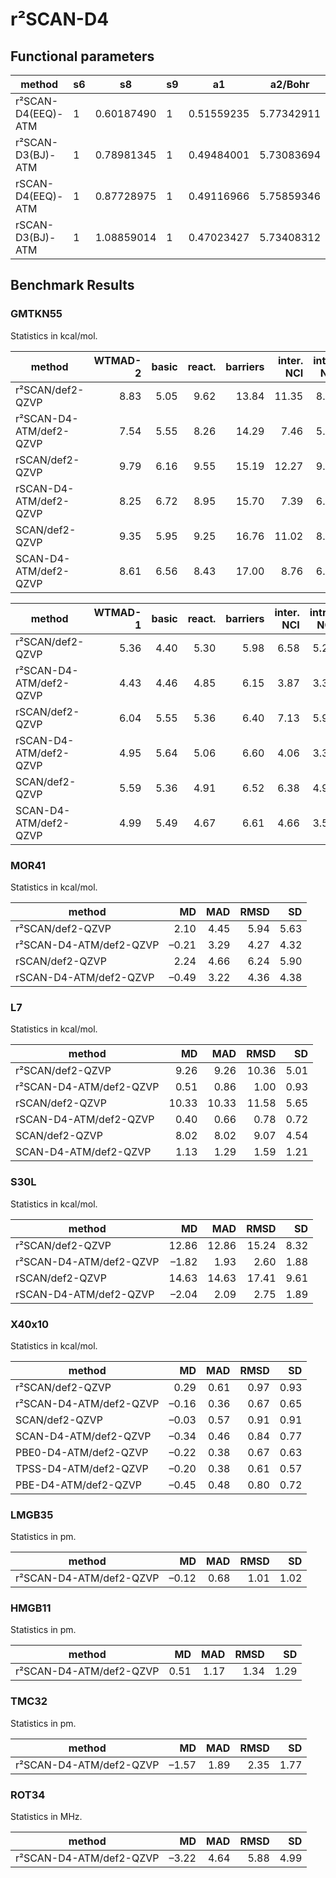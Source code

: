 # r²SCAN-D4


## Functional parameters

| method | s6 | s8 | s9 | a1 | a2/Bohr |
| --- | --- | --- | --- | --- | --- |
| r²SCAN-D4(EEQ)-ATM | 1 | 0.60187490 | 1 | 0.51559235 | 5.77342911 |
| r²SCAN-D3(BJ)-ATM | 1 | 0.78981345 | 1 | 0.49484001 | 5.73083694 |
| rSCAN-D4(EEQ)-ATM | 1 | 0.87728975 | 1 | 0.49116966 | 5.75859346 |
| rSCAN-D3(BJ)-ATM | 1 | 1.08859014 | 1 | 0.47023427 | 5.73408312 |


## Benchmark Results

### GMTKN55

Statistics in kcal/mol.

| method | WTMAD-2 | basic | react. | barriers | inter. NCI | intra. NCI | NCI |
| --- | ---:| ---:| ---:| ---:| ---:| ---:| ---:|
| r²SCAN/def2-QZVP | 8.83 | 5.05 | 9.62 | 13.84 | 11.35 | 8.36 | 9.89
| r²SCAN-D4-ATM/def2-QZVP | 7.54 | 5.55 | 8.26 | 14.29 | 7.46 | 5.74 | 6.62
| rSCAN/def2-QZVP | 9.79 | 6.16 | 9.55 | 15.19 | 12.27 | 9.69 | 11.01 |
| rSCAN-D4-ATM/def2-QZVP | 8.25 | 6.72 | 8.95 | 15.70 | 7.39 | 6.09 | 6.75 |
| SCAN/def2-QZVP | 9.35 | 5.95 | 9.25 | 16.76 | 11.02 | 8.27 | 9.68 |
| SCAN-D4-ATM/def2-QZVP | 8.61 | 6.56 | 8.43 | 17.00 | 8.76 | 6.37 | 7.59 |

| method | WTMAD-1 | basic | react. | barriers | inter. NCI | intra. NCI | NCI |
| --- | ---:| ---:| ---:| ---:| ---:| ---:| ---:|
| r²SCAN/def2-QZVP | 5.36 | 4.40 | 5.30 | 5.98 | 6.58 | 5.25 | 6.01
| r²SCAN-D4-ATM/def2-QZVP | 4.43 | 4.46 | 4.85 | 6.15 | 3.87 | 3.33 | 3.64
| rSCAN/def2-QZVP | 6.04 | 5.55 | 5.36 | 6.40 | 7.13 | 5.99 | 6.64 |
| rSCAN-D4-ATM/def2-QZVP | 4.95 | 5.64 | 5.06 | 6.60 | 4.06 | 3.37 | 3.76 |
| SCAN/def2-QZVP | 5.59 | 5.36 | 4.91 | 6.52 | 6.38 | 4.94 | 5.76 |
| SCAN-D4-ATM/def2-QZVP | 4.99 | 5.49 | 4.67 | 6.61 | 4.66 | 3.52 | 4.17 |


### MOR41

Statistics in kcal/mol.

| method | MD | MAD | RMSD | SD |
| --- | ---:| ---:| ---:| ---:|
| r²SCAN/def2-QZVP | 2.10 | 4.45 | 5.94 | 5.63 |
| r²SCAN-D4-ATM/def2-QZVP | –0.21 | 3.29 | 4.27 | 4.32 |
| rSCAN/def2-QZVP | 2.24 | 4.66 | 6.24 | 5.90 |
| rSCAN-D4-ATM/def2-QZVP | –0.49 | 3.22 | 4.36 | 4.38 |

### L7

Statistics in kcal/mol.

| method | MD | MAD | RMSD | SD |
| --- | ---:| ---:| ---:| ---:|
| r²SCAN/def2-QZVP | 9.26 | 9.26 | 10.36 | 5.01 |
| r²SCAN-D4-ATM/def2-QZVP | 0.51 | 0.86 | 1.00 | 0.93 |
| rSCAN/def2-QZVP | 10.33 | 10.33 | 11.58 | 5.65 |
| rSCAN-D4-ATM/def2-QZVP | 0.40 | 0.66 | 0.78 | 0.72 |
| SCAN/def2-QZVP | 8.02 | 8.02 | 9.07 | 4.54 |
| SCAN-D4-ATM/def2-QZVP | 1.13 | 1.29 | 1.59 | 1.21 |

### S30L

Statistics in kcal/mol.

| method | MD | MAD | RMSD | SD |
| --- | ---:| ---:| ---:| ---:|
| r²SCAN/def2-QZVP | 12.86 | 12.86 | 15.24 | 8.32 |
| r²SCAN-D4-ATM/def2-QZVP | –1.82 | 1.93 | 2.60 | 1.88 |
| rSCAN/def2-QZVP | 14.63 | 14.63 | 17.41 | 9.61 |
| rSCAN-D4-ATM/def2-QZVP | –2.04 | 2.09 | 2.75 | 1.89 |

### X40x10

Statistics in kcal/mol.

| method | MD | MAD | RMSD | SD |
| --- | ---:| ---:| ---:| ---:|
| r²SCAN/def2-QZVP | 0.29 | 0.61 | 0.97 | 0.93 |
| r²SCAN-D4-ATM/def2-QZVP | –0.16 | 0.36 | 0.67 | 0.65 |
| SCAN/def2-QZVP | –0.03 | 0.57 | 0.91 | 0.91 |
| SCAN-D4-ATM/def2-QZVP | –0.34 | 0.46 | 0.84 | 0.77 |
| PBE0-D4-ATM/def2-QZVP | –0.22 | 0.38 | 0.67 | 0.63 |
| TPSS-D4-ATM/def2-QZVP | –0.20 | 0.38 | 0.61 | 0.57 |
| PBE-D4-ATM/def2-QZVP | –0.45 | 0.48 | 0.80 | 0.72 |

### LMGB35

Statistics in pm.

| method | MD | MAD | RMSD | SD |
| --- | ---:| ---:| ---:| ---:|
| r²SCAN-D4-ATM/def2-QZVP | –0.12 | 0.68 | 1.01 | 1.02 |

### HMGB11

Statistics in pm.

| method | MD | MAD | RMSD | SD |
| --- | ---:| ---:| ---:| ---:|
| r²SCAN-D4-ATM/def2-QZVP | 0.51 | 1.17 | 1.34 | 1.29 |

### TMC32

Statistics in pm.

| method | MD | MAD | RMSD | SD |
| --- | ---:| ---:| ---:| ---:|
| r²SCAN-D4-ATM/def2-QZVP | –1.57 | 1.89 | 2.35 | 1.77 |

### ROT34

Statistics in MHz.

| method | MD | MAD | RMSD | SD |
| --- | ---:| ---:| ---:| ---:|
| r²SCAN-D4-ATM/def2-QZVP | –3.22 | 4.64 | 5.88 | 4.99 |
